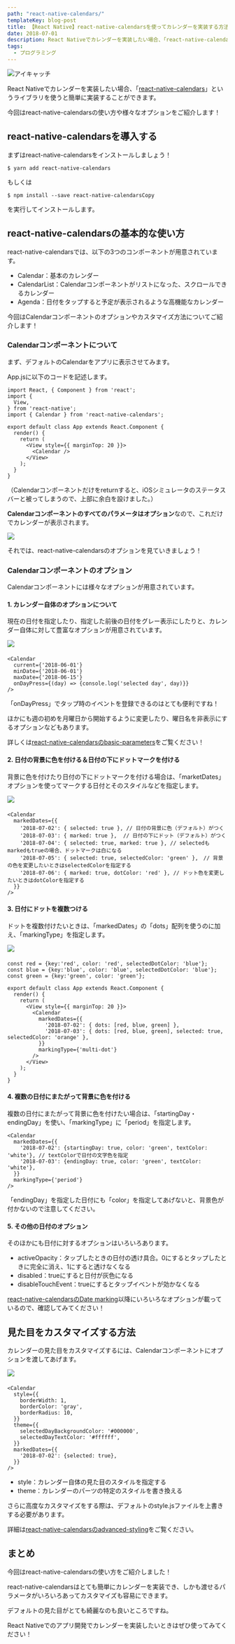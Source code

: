 ```yaml
---
path: "react-native-calendars/"
templateKey: blog-post
title: 【React Native】react-native-calendarsを使ってカレンダーを実装する方法
date: 2018-07-01
description: React Nativeでカレンダーを実装したい場合、「react-native-calendars」というライブラリを使うと簡単に実装することができます。 今回はreact-native-calendarsの使い方や様 ... 
tags:
  - プログラミング
---
```

![アイキャッチ](/img/post/20180701/20180701eyecatch-min.png)

React Nativeでカレンダーを実装したい場合、「[react-native-calendars](https://github.com/wix/react-native-calendars)」というライブラリを使うと簡単に実装することができます。

今回はreact-native-calendarsの使い方や様々なオプションをご紹介します！

## react-native-calendarsを導入する

まずはreact-native-calendarsをインストールしましょう！

```
$ yarn add react-native-calendars
```

もしくは

```
$ npm install --save react-native-calendarsCopy
```

を実行してインストールします。

## react-native-calendarsの基本的な使い方

react-native-calendarsでは、以下の3つのコンポーネントが用意されています。

- Calendar：基本のカレンダー
- CalendarList：Calendarコンポーネントがリストになった、スクロールできるカレンダー
- Agenda：日付をタップすると予定が表示されるような高機能なカレンダー

今回はCalendarコンポーネントのオプションやカスタマイズ方法についてご紹介します！

### Calendarコンポーネントについて

まず、デフォルトのCalendarをアプリに表示させてみます。

App.jsに以下のコードを記述します。

```
import React, { Component } from 'react';
import {
  View,
} from 'react-native';
import { Calendar } from 'react-native-calendars';

export default class App extends React.Component {
  render() {
    return (
      <View style={{ marginTop: 20 }}>
        <Calendar />
      </View>
    );
  }
}
```

（Calendarコンポーネントだけをreturnすると、iOSシミュレータのステータスバーと被ってしまうので、上部に余白を設けました。）

**Calendarコンポーネントのすべてのパラメータはオプション**なので、これだけでカレンダーが表示されます。

<div style="width: 300px">
<img src="/img/post/20180701/react-native-calendars1.png" />
</div>

それでは、react-native-calendarsのオプションを見ていきましょう！

### Calendarコンポーネントのオプション

Calendarコンポーネントには様々なオプションが用意されています。

#### 1. カレンダー自体のオプションについて

現在の日付を指定したり、指定した前後の日付をグレー表示にしたりと、カレンダー自体に対して豊富なオプションが用意されています。

<div style="width: 300px; margin-bottom: 20px;">
<img src="/img/post/20180701/react-native-calendars2.png" />
</div>

```
<Calendar
  current={'2018-06-01'}
  minDate={'2018-06-01'}
  maxDate={'2018-06-15'}
  onDayPress={(day) => {console.log('selected day', day)}}
/>
```

「onDayPress」でタップ時のイベントを登録できるのはとても便利ですね！

ほかにも週の初めを月曜日から開始するように変更したり、曜日名を非表示にするオプションなどもあります。

詳しくは[react-native-calendarsのbasic-parameters](https://github.com/wix/react-native-calendars#basic-parameters)をご覧ください！

#### 2. 日付の背景に色を付ける＆日付の下にドットマークを付ける
背景に色を付けたり日付の下にドットマークを付ける場合は、「marketDates」オプションを使ってマークする日付とそのスタイルなどを指定します。

<div style="width: 300px; margin-bottom: 20px;">
<img src="/img/post/20180701/react-native-calendars3.png" />
</div>

```
<Calendar
  markedDates={{
    '2018-07-02': { selected: true }, // 日付の背景に色（デフォルト）がつく
    '2018-07-03': { marked: true },  // 日付の下にドット（デフォルト）がつく
    '2018-07-04': { selected: true, marked: true }, // selectedもmarkedもtrueの場合、ドットマークは白になる
    '2018-07-05': { selected: true, selectedColor: 'green' },　// 背景の色を変更したいときはselectedColorを指定する
    '2018-07-06': { marked: true, dotColor: 'red' }, // ドット色を変更したいときはdotColorを指定する
  }}
/>
```

#### 3. 日付にドットを複数つける
ドットを複数付けたいときは、「markedDates」の「dots」配列を使うのに加え、「markingType」を指定します。

<div style="width: 300px; margin-bottom: 20px;">
<img src="/img/post/20180701/react-native-calendars4.png" />
</div>

````
const red = {key:'red', color: 'red', selectedDotColor: 'blue'};
const blue = {key:'blue', color: 'blue', selectedDotColor: 'blue'};
const green = {key:'green', color: 'green'};

export default class App extends React.Component {
  render() {
    return (
      <View style={{ marginTop: 20 }}>
        <Calendar
          markedDates={{
            '2018-07-02': { dots: [red, blue, green] },
            '2018-07-03': { dots: [red, blue, green], selected: true, selectedColor: 'orange' },
          }}
          markingType={'multi-dot'}
        />
      </View>
    );
  }
}
````

#### 4. 複数の日付にまたがって背景に色を付ける
複数の日付にまたがって背景に色を付けたい場合は、「startingDay・endingDay」を使い、「markingType」に「period」を指定します。

```
<Calendar
  markedDates={{
    '2018-07-02': {startingDay: true, color: 'green', textColor: 'white'}, // textColorで日付の文字色を指定
    '2018-07-03': {endingDay: true, color: 'green', textColor: 'white'},
  }}
  markingType={'period'}
/>
```

「endingDay」を指定した日付にも「color」を指定してあげないと、背景色が付かないので注意してください。

#### 5. その他の日付のオプション

そのほかにも日付に対するオプションはいろいろあります。

- activeOpacity：タップしたときの日付の透け具合。0にするとタップしたときに完全に消え、1にすると透けなくなる
- disabled：trueにすると日付が灰色になる
- disableTouchEvent：trueにするとタップイベントが効かなくなる

[react-native-calendarsのDate marking](https://github.com/wix/react-native-calendars#date-marking)以降にいろいろなオプションが載っているので、確認してみてください！

## 見た目をカスタマイズする方法
カレンダーの見た目をカスタマイズするには、Calendarコンポーネントにオプションを渡してあげます。

<div style="width: 300px; margin-bottom: 20px;">
<img src="/img/post/20180701/react-native-calendars5.png" />
</div>

```
<Calendar
  style={{
    borderWidth: 1,
    borderColor: 'gray',
    borderRadius: 10,
  }}
  theme={{
    selectedDayBackgroundColor: '#000000',
    selectedDayTextColor: '#ffffff',
  }}
  markedDates={{
    '2018-07-02': {selected: true},
  }}
/>
```

- style：カレンダー自体の見た目のスタイルを指定する
- theme：カレンダーのパーツの特定のスタイルを書き換える

さらに高度なカスタマイズをする際は、デフォルトのstyle.jsファイルを上書きする必要があります。

詳細は[react-native-calendarsのadvanced-styling](https://github.com/wix/react-native-calendars#advanced-styling)をご覧ください。

## まとめ

今回はreact-native-calendarsの使い方をご紹介しました！

react-native-calendarsはとても簡単にカレンダーを実装でき、しかも渡せるパラメータがいろいろあってカスタマイズも容易にできます。

デフォルトの見た目がとても綺麗なのも良いところですね。

React Nativeでのアプリ開発でカレンダーを実装したいときはぜひ使ってみてください！

